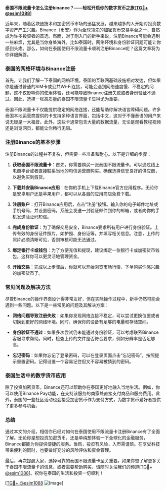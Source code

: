 **泰国不限流量卡怎么注册binance？——轻松开启你的数字货币之旅[[TG💪+ @esim1088](https://t.me/s/esim1088)]**

近年来，随着区块链技术和加密货币市场的迅猛发展，越来越多的人开始对投资数字资产产生兴趣。Binance（币安）作为全球领先的加密货币交易平台之一，自然成为许多投资者的首选。然而，对于刚入门的新手来说，注册Binance可能会遇到一些麻烦，尤其是当你身处海外，比如泰国时，网络环境和身份验证问题可能让你感到头疼。那么，如何在泰国使用不限流量卡顺利注册Binance呢？这篇文章将为你详细解答。

### 泰国的网络环境与Binance注册

首先，让我们了解一下泰国的网络环境。泰国的互联网基础设施相对发达，但如果你是通过普通的SIM卡或公共Wi-Fi连接，可能会遇到网络速度慢、不稳定的问题，这不仅影响你的使用体验，还可能导致Binance注册失败或者身份验证不通过。因此，选择一张高质量的泰国不限流量卡显得尤为重要。

泰国不限流量卡不仅能提供稳定的网络连接，还能帮助你解决语言障碍问题。许多泰国本地运营商提供的卡支持多种语言界面，包括中文，这对于不懂泰语的用户来说无疑是一大福音。此外，这些卡通常包含大量的数据流量，无论是观看教程视频还是浏览网页，都能让你畅行无阻。

### 注册Binance的基本步骤

注册Binance的过程并不复杂，但需要一些准备和耐心。以下是详细的步骤：

1. **获取泰国不限流量卡**：首先，你需要购买一张泰国不限流量卡。可以通过线上电商平台或者直接联系当地的电信运营商购买。确保选择信誉良好的供应商，以避免买到假货。

2. **下载并安装Binance应用**：在你的手机上下载Binance官方应用程序。无论你是安卓用户还是苹果用户，都可以从各自的应用商店免费下载。

3. **注册账户**：打开Binance应用后，点击“注册”按钮。输入你的电子邮件地址或手机号码，并设置密码。系统会发送一封验证邮件到你的邮箱，或者向你的手机发送验证码短信。

4. **完成身份验证**：为了确保交易安全，Binance要求所有用户进行身份验证。上传有效的身份证件照片，如护照、身份证等，并填写相关信息。注意，上传的照片必须清晰可见，否则审核可能无法通过。

5. **绑定银行卡或钱包**：为了方便充值和提现，建议绑定一张银行卡或加密货币钱包。这样你可以更灵活地管理资金。

6. **开始交易**：完成以上步骤后，你就可以开始浏览市场行情，下单购买你感兴趣的加密货币了。

### 常见问题及解决方法

尽管Binance的操作界面设计得非常友好，但在实际操作过程中，新手仍然可能会遇到一些问题。以下是一些常见的问题及其解决方案：

- **网络问题导致注册失败**：如果你发现网络连接不稳定，可以尝试更换位置或者切换到更好的网络环境。同时，确保你的设备有足够的电量和存储空间。

- **身份验证不通过**：如果多次尝试仍未能通过身份验证，可以考虑联系Binance客服寻求帮助。同时，检查上传的文件是否符合要求，例如分辨率是否足够高。

- **忘记密码**：如果你忘记了登录密码，可以在登录页面点击“忘记密码”，按照提示重置密码。记得设置一个容易记住但又不容易被猜到的密码。

### 泰国生活中的数字货币应用

除了投资加密货币，Binance还可以帮助你在泰国更好地融入当地生活。例如，你可以使用Binance Pay功能，在支持该服务的商家处直接支付商品和服务费用。此外，泰国的一些社区活动也会接受加密货币作为支付方式，为数字货币爱好者提供了更多参与机会。

### 总结

通过本文的介绍，相信你已经对如何在泰国使用不限流量卡注册Binance有了全面了解。无论你是想投资加密货币，还是单纯想体验一下全球化的金融服务，Binance都能为你提供便捷的服务。当然，投资有风险，入市需谨慎。在享受科技带来便利的同时，也要做好充分的风险评估和资金管理。

最后，再次提醒大家，选择可靠的泰国不限流量卡至关重要。如果你想了解更多关于泰国不限流量卡的信息，或者需要帮助购买，请随时关注我们的频道[[TG💪+ @esim1088](https://t.me/s/esim1088)]。祝你在泰国的生活和投资一切顺利！

[[TG💪+ @esim1088](https://t.me/s/esim1088) ![Image](https://i.postimg.cc/4NQfJmqS/Snipaste-2025-05-13-00-14-12.png)]